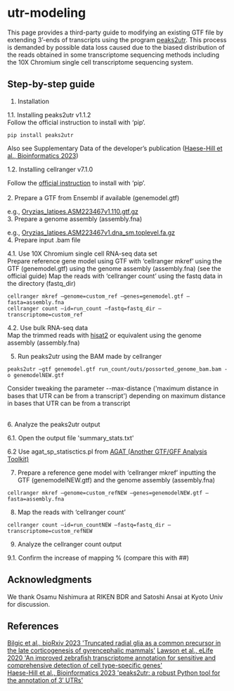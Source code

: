 # utr-modeling

This page provides a third-party guide to modifying an existing GTF file by extending 3’-ends of transcripts using the program [peaks2utr](https://github.com/haessar/peaks2utr). This process is demanded by possible data loss caused due to the biased distribution of the reads obtained in some transcriptome sequencing methods including the 10X Chromium single cell transcriptome sequencing system.

## Step-by-step guide

1. Installation

1.1. Installing peaks2utr v1.1.2<br>
Follow the official instruction to install with ‘pip’.
```
pip install peaks2utr
```
Also see Supplementary Data of the developer’s publication ([Haese-Hill et al., Bioinformatics 2023](https://academic.oup.com/bioinformatics/article/39/3/btad112/7067741))

1.2. Installing cellranger v7.1.0<br>

Follow the [official instruction](https://support.10xgenomics.com/single-cell-gene-expression/software/pipelines/latest/installation) to install with ‘pip’.<br>
<br>
2. Prepare a GTF from Ensembl if available (genemodel.gtf)

   e.g., [Oryzias_latipes.ASM223467v1.110.gtf.gz](https://ftp.ensembl.org/pub/release-110/gtf/oryzias_latipes/)
<br>
3. Prepare a genome assembly (assembly.fna)

   e.g., [Oryzias_latipes.ASM223467v1.dna_sm.toplevel.fa.gz](https://ftp.ensembl.org/pub/release-110/fasta/oryzias_latipes/dna/Oryzias_latipes.ASM223467v1.dna_rm.toplevel.fa.gz)
<br>
4. Prepare input .bam file

4.1. Use 10X Chromium single cell RNA-seq data set <br>
      Prepare reference gene model using GTF with ‘cellranger mkref’ using the GTF (genemodel.gtf) using the genome assembly (assembly.fna) (see the official guide)
      Map the reads with ‘cellranger count’ using the fastq data in the directory (fastq_dir)
```
cellranger mkref –genome=custom_ref –genes=genemodel.gtf –fasta=assembly.fna
cellranger count –id=run_count –fastq=fastq_dir –transcriptome=custom_ref
```
4.2. Use bulk RNA-seq data<br>
Map the trimmed reads with [hisat2](http://daehwankimlab.github.io/hisat2/) or equivalent using the genome assembly (assembly.fna)


5. Run peaks2utr using the BAM made by cellranger
```
peaks2utr –gtf genemodel.gtf run_count/outs/possorted_genome_bam.bam -o genemodelNEW.gtf
```
Consider tweaking the parameter --max-distance ('maximum distance in bases that UTR can be from a transcript') depending on maximum distance in bases that UTR can be from a transcript


<br>
6. Analyze the peaks2utr output<br>

 6.1. Open the output file 'summary_stats.txt'

 6.2 Use agat_sp_statisctics.pl from [AGAT (Another GTF/GFF Analysis Toolkit)](https://agat.readthedocs.io/en/latest/index.html)


7. Prepare a reference gene model with ‘cellranger mkref’ inputting the GTF (genemodelNEW.gtf) and the genome assembly (assembly.fna)
```
cellranger mkref –genome=custom_refNEW –genes=genemodelNEW.gtf –fasta=assembly.fna
```

8. Map the reads with ‘cellranger count’ 
```
cellranger count –id=run_countNEW –fastq=fastq_dir –transcriptome=custom_refNEW
```

9. Analyze the cellranger count output

9.1. Confirm the increase of mapping %   (compare this with ##)





## Acknowledgments

We thank Osamu Nishimura at RIKEN BDR and Satoshi Ansai at Kyoto Univ for discussion.

## References
[Bilgic et al., bioRxiv 2023 'Truncated radial glia as a common precursor in the late corticogenesis of gyrencephalic mammals'](https://www.biorxiv.org/content/10.1101/2022.05.05.490846v3)
[Lawson et al., eLife 2020 'An improved zebrafish transcriptome annotation for sensitive and comprehensive detection of cell type-specific genes'](https://elifesciences.org/articles/55792)<br>
[Haese-Hill et al., Bioinformatics 2023 'peaks2utr: a robust Python tool for the annotation of 3′ UTRs'](https://academic.oup.com/bioinformatics/article/39/3/btad112/7067741)<br>

